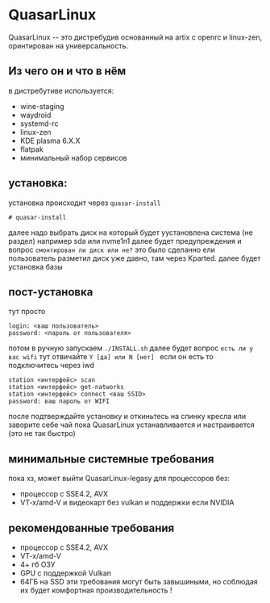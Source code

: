 # QuasarLinux

QuasarLinux -- это дистребудив основанный на artix с openrc и linux-zen, оринтирован на универсальность.

## Из чего он и что в нём

в дистребутиве используется:
- wine-staging
- waydroid
- systemd-rc
- linux-zen
- KDE plasma 6.X.X
- flatpak
- минимальный набор сервисов
## установка:
установка происходит через `` quasar-install ``

```
# quasar-install
```
далее надо выбрать диск на который будет уустановлена система (не раздел)
например sda или nvme1n1
далее будет предупреждения и вопрос `` смонтирован ли диск или не? `` это было сделанно ели пользователь разметил диск уже давно, там через Kparted.
далее будет установка базы 

## пост-установка
тут просто 
```
login: <ваш пользователь>
password: <пароль от пользователя>
```
потом в ручную запускаем `` ./INSTALL.sh `` 
далее будет вопрос `` есть ли у вас wifi `` тут отвичайте ``Y [да] или N [нет] ``
если он есть то подключитесь через iwd 
```
station <интерфейс> scan
station <интерфейс> get-natworks
station <интерфейс> connect <ваш SSID>
password: ваш пароль от WIFI
```
после подтверждайте установку и откиньтесь на спинку кресла или заворите себе чай пока QuasarLinux устанавливается и настраивается (это не так быстро)
## минимальные системные требования 
пока хз, может выйти QuasarLinux-legasy для процессоров без:
- процессор с SSE4.2, AVX 
- VT-x/amd-V
и видеокарт без vulkan и поддержки если NVIDIA
## рекомендованные требования 
- процессор с SSE4.2, AVX 
- VT-x/amd-V
- 4+ гб ОЗУ
- GPU с поддержкой Vulkan
- 64ГБ на SSD
эти требования могут быть завышиными, но соблюдая их будет комфортная производительность !
